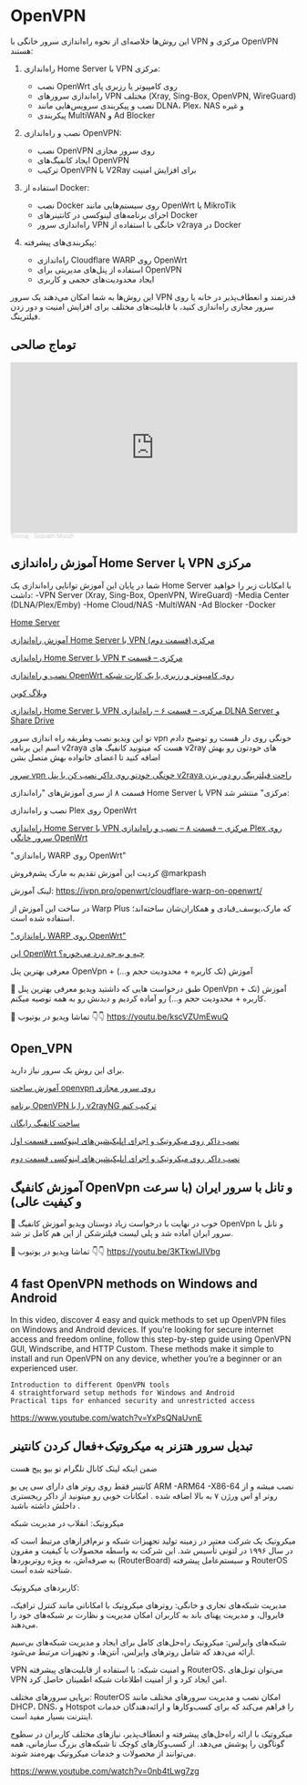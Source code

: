 # OpenVPN

این روش‌ها خلاصه‌ای از نحوه راه‌اندازی سرور خانگی با VPN مرکزی و OpenVPN هستند:

1. راه‌اندازی Home Server با VPN مرکزی:
   - نصب OpenWrt روی کامپیوتر یا رزبری پای
   - راه‌اندازی سرورهای VPN مختلف (Xray, Sing-Box, OpenVPN, WireGuard)
   - نصب و پیکربندی سرویس‌هایی مانند DLNA، Plex، NAS و غیره
   - پیکربندی MultiWAN و Ad Blocker

2. نصب و راه‌اندازی OpenVPN:
   - نصب OpenVPN روی سرور مجازی
   - ایجاد کانفیگ‌های OpenVPN
   - ترکیب OpenVPN با V2Ray برای افزایش امنیت

3. استفاده از Docker:
   - نصب Docker روی سیستم‌هایی مانند OpenWrt یا MikroTik
   - اجرای برنامه‌های لینوکسی در کانتینرهای Docker
   - راه‌اندازی سرور VPN خانگی با استفاده از v2raya در Docker

4. پیکربندی‌های پیشرفته:
   - راه‌اندازی Cloudflare WARP روی OpenWrt
   - استفاده از پنل‌های مدیریتی برای OpenVPN
   - ایجاد محدودیت‌های حجمی و کاربری

این روش‌ها به شما امکان می‌دهند یک سرور VPN قدرتمند و انعطاف‌پذیر در خانه یا روی سرور مجازی راه‌اندازی کنید، با قابلیت‌های مختلف برای افزایش امنیت و دور زدن فیلترینگ.


## توماج صالحی

<iframe width="100%" height="300" scrolling="no" frameborder="no" allow="autoplay" src="https://w.soundcloud.com/player/?url=https%3A//api.soundcloud.com/tracks/1095635860&color=%23ff5500&auto_play=false&hide_related=false&show_comments=true&show_user=true&show_reposts=false&show_teaser=true&visual=true"></iframe><div style="font-size: 10px; color: #cccccc;line-break: anywhere;word-break: normal;overflow: hidden;white-space: nowrap;text-overflow: ellipsis; font-family: Interstate,Lucida Grande,Lucida Sans Unicode,Lucida Sans,Garuda,Verdana,Tahoma,sans-serif;font-weight: 100;"><a href="https://soundcloud.com/toomajsalehi" title="Toomaj" target="_blank" style="color: #cccccc; text-decoration: none;">Toomaj</a> · <a href="https://soundcloud.com/toomajsalehi/soorakh-moosh" title="Soorakh Moosh" target="_blank" style="color: #cccccc; text-decoration: none;">Soorakh Moosh</a></div>


## آموزش راه‌اندازی Home Server با VPN مرکزی
شما در پایان این آموزش توانایی راه‌اندازی یک Home Server با امکانات زیر را خواهید داشت:
-VPN Server (Xray, Sing-Box, OpenVPN, WireGuard)
-Media Center (DLNA/Plex/Emby)
-Home Cloud/NAS
-MultiWAN
-Ad Blocker
-Docker

[Home Server](https://threadreaderapp.com/thread/1757862582717759721.html)

[آموزش راه‌اندازی Home Server با VPN مرکزی(قسمت دوم)](https://threadreaderapp.com/thread/1758165072625451522.html)

[راه‌اندازی Home Server با VPN مرکزی – قسمت ۳](https://ivpn.pro/openwrt/how-to-deploy-home-server-with-built-in-vpn/)

[نصب و راه‌اندازی OpenWrt روی کامپیوتر و رزبری با یک کارت شبکه](https://ivpn.pro/openwrt/how-to-install-openwrt-on-a-pc-or-raspberry-with-one-ethernet-port/)

[وبلاگ کوین](https://ivpn.pro/)


[راه‌اندازی Home Server با VPN مرکزی – قسمت ۶ – راه‌اندازی DLNA Server و Share Drive](https://ivpn.pro/openwrt/how-to-install-dlna-server-on-openwrt/)


تو این ویدیو نصب وطریقه راه اندازی سرور vpn خونگی روی دار هست رو توضیح دادم اسم این برنامه v2raya هست که میتونید کانفیگ های v2ray های خودتون رو بهش اضافه کنید تا اعضای خانواده بهش متصل بشن

[ سرور vpn خونگی خودتو روی داکر نصب کن با پنل v2raya راحت فیلترینگ رو دور بزن ](https://www.youtube.com/watch?v=qNLS590GrBg)



قسمت ۸ از سری آموزش‌های
"راه‌اندازی Home Server با VPN مرکزی"
منتشر شد:

نصب و راه‌اندازی Plex روی OpenWrt


[راه‌اندازی Home Server با VPN مرکزی – قسمت ۸ – نصب و راه‌اندازی Plex روی سرور خانگی OpenWrt](https://ivpn.pro/openwrt/how-to-install-plex-on-openwrt/)


 "راه‌اندازی WARP روی OpenWrt"

کردیت این آموزش تقدیم به مارک پشم‌فروش
@markpash


لینک آموزش:
https://ivpn.pro/openwrt/cloudflare-warp-on-openwrt/

در ساخت این آموزش از Warp Plus که مارک،یوسف_قبادی و همکاران‌شان ساخته‌اند؛ استفاده شده است.


["راه‌اندازی WARP روی OpenWrt"](https://x.com/kevinzakarian/status/1795868295767138396)


[این OpenWrt چیه و به چه درد می‌خوره؟](https://threadreaderapp.com/thread/1796471460887965714.html)


معرفی بهترین پنل OpenVpn + آموزش (تک کاربره + محدودیت حجم و…)

🔸 طبق درخواست هایی که داشتید ویدیو معرفی بهترین پنل OpenVpn + آموزش (تک کاربره + محدودیت حجم و…) رو آماده کردیم و دیدنش رو به همه توصیه میکنم.

🔗 تماشا ویدیو در یوتیوب 👇👇
https://youtu.be/kscVZUmEwuQ


## Open_VPN

برای این روش یک سرور نیاز دارید.

[ آموزش ساخت openvpn روی سرور مجازی ](https://www.youtube.com/watch?v=X8GOExnqPCY)

[برنامه OpenVPN را با v2rayNG ترکیب کنم](https://threadreaderapp.com/thread/1761155128487448961.html)


[ساخت کانفیگ رایگان ](https://www.youtube.com/watch?v=cN4YD8X35nQ)

[نصب داکر روی میکروتیک و اجرای اپلیکیشین‌های لینوکسی قسمت اول](https://lowercase78.github.io/mikrotik/2024/03/29/%D9%86%D8%B5%D8%A8-%D8%AF%D8%A7%DA%A9%D8%B1-%D8%B1%D9%88%DB%8C-%D9%85%DB%8C%DA%A9%D8%B1%D9%88%D8%AA%DB%8C%DA%A9-%D9%88-%D8%A7%D8%AC%D8%B1%D8%A7%DB%8C-%D8%A7%D9%BE%D9%84%DB%8C%DA%A9%DB%8C%D8%B4%DB%8C%D9%86-%D9%87%D8%A7%DB%8C-%D9%84%DB%8C%D9%86%D9%88%DA%A9%D8%B3%DB%8C-%D9%82%D8%B3%D9%85%D8%AA-%D8%A7%D9%88%D9%84.html)

[نصب داکر روی میکروتیک و اجرای اپلیکیشین‌های لینوکسی قسمت دوم](https://lowercase78.github.io/mikrotik/2024/03/30/%D9%86%D8%B5%D8%A8-%D8%AF%D8%A7%DA%A9%D8%B1-%D8%B1%D9%88%DB%8C-%D9%85%DB%8C%DA%A9%D8%B1%D9%88%D8%AA%DB%8C%DA%A9-%D9%88-%D8%A7%D8%AC%D8%B1%D8%A7%DB%8C-%D8%A7%D9%BE%D9%84%DB%8C%DA%A9%DB%8C%D8%B4%DB%8C%D9%86-%D9%87%D8%A7%DB%8C-%D9%84%DB%8C%D9%86%D9%88%DA%A9%D8%B3%DB%8C-%D9%82%D8%B3%D9%85%D8%AA-%D8%AF%D9%88%D9%85.html)


## آموزش کانفیگ OpenVpn و تانل با سرور ایران (با سرعت و کیفیت عالی)

🔸 خوب در نهایت با درخواست زیاد دوستان ویدیو آموزش کانفیگ OpenVpn و تانل با سرور ایران آماده شد و پلی لیست فیلترشکن از این هم کامل تر شد.

🔗 تماشا ویدیو در یوتیوب 👇👇
https://youtu.be/3KTkwIJIVbg


##  4 fast OpenVPN methods on Windows and Android 


In this video, discover 4 easy and quick methods to set up OpenVPN files on Windows and Android devices. If you're looking for secure internet access and freedom online, follow this step-by-step guide using OpenVPN GUI, Windscribe, and HTTP Custom. These methods make it simple to install and run OpenVPN on any device, whether you’re a beginner or an experienced user.

    Introduction to different OpenVPN tools
    4 straightforward setup methods for Windows and Android
    Practical tips for enhanced security and unrestricted access

https://www.youtube.com/watch?v=YxPsQNaUvnE


##  تبدیل سرور هتزنر به میکروتیک+فعال کردن کانتینر 

ضمن اینکه لینک کانال تلگرام تو بیو پیج هست

کانتینر فقط روی روتر های دارای سی پی یو ARM -ARM64 -X86-64  نصب میشه و از روتر او اس ورژن ۷ به بالا اضافه شده .
امکانات خوبی رو میتونید از داکر ریجستری داخلش داشته باشید .


میکروتیک: انقلاب در مدیریت شبکه

میکروتیک یک شرکت معتبر در زمینه تولید تجهیزات شبکه و نرم‌افزارهای مرتبط است که در سال ۱۹۹۶ در لتونی تأسیس شد. این شرکت به واسطه محصولات با کیفیت و مقرون به صرفه‌اش، به ویژه روتر‌بورد‌ها (RouterBoard) و سیستم‌عامل پیشرفته RouterOS شناخته شده است.

کاربردهای میکروتیک:

مدیریت شبکه‌های تجاری و خانگی: روترهای میکروتیک با امکاناتی مانند کنترل ترافیک، فایروال، و مدیریت پهنای باند به کاربران امکان مدیریت و نظارت بر شبکه‌های خود را می‌دهند.

شبکه‌های وایرلس: میکروتیک راه‌حل‌های کامل برای ایجاد و مدیریت شبکه‌های بی‌سیم ارائه می‌دهد که شامل روترهای وایرلس، آنتن‌ها، و تجهیزات مرتبط می‌شود.

VPN و امنیت شبکه: با استفاده از قابلیت‌های پیشرفته RouterOS، می‌توان تونل‌های VPN امن ایجاد کرد و از امنیت اطلاعات شبکه اطمینان حاصل کرد.

برپایی سرورهای مختلف: RouterOS امکان نصب و مدیریت سرورهای مختلف مانند DHCP، DNS، و Hotspot را فراهم می‌کند که برای کسب‌و‌کارها و ارائه‌دهندگان خدمات اینترنت بسیار مفید است.

میکروتیک با ارائه راه‌حل‌های پیشرفته و انعطاف‌پذیر، نیازهای مختلف کاربران در سطوح گوناگون را پوشش می‌دهد. از کسب‌و‌کارهای کوچک تا شبکه‌های بزرگ سازمانی، همه می‌توانند از محصولات و خدمات میکروتیک بهره‌مند شوند.

https://www.youtube.com/watch?v=0nb4tLwg7zg